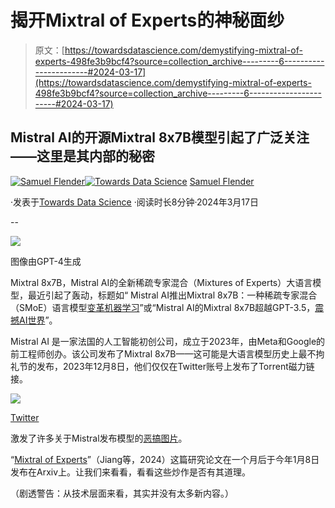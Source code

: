 # 揭开Mixtral of Experts的神秘面纱

> 原文：[https://towardsdatascience.com/demystifying-mixtral-of-experts-498fe3b9bcf4?source=collection_archive---------6-----------------------#2024-03-17](https://towardsdatascience.com/demystifying-mixtral-of-experts-498fe3b9bcf4?source=collection_archive---------6-----------------------#2024-03-17)

## Mistral AI的开源Mixtral 8x7B模型引起了广泛关注——这里是其内部的秘密

[](https://medium.com/@samuel.flender?source=post_page---byline--498fe3b9bcf4--------------------------------)[![Samuel Flender](../Images/390d82a673de8a8bb11cef66978269b5.png)](https://medium.com/@samuel.flender?source=post_page---byline--498fe3b9bcf4--------------------------------)[](https://towardsdatascience.com/?source=post_page---byline--498fe3b9bcf4--------------------------------)[![Towards Data Science](../Images/a6ff2676ffcc0c7aad8aaf1d79379785.png)](https://towardsdatascience.com/?source=post_page---byline--498fe3b9bcf4--------------------------------) [Samuel Flender](https://medium.com/@samuel.flender?source=post_page---byline--498fe3b9bcf4--------------------------------)

·发表于[Towards Data Science](https://towardsdatascience.com/?source=post_page---byline--498fe3b9bcf4--------------------------------) ·阅读时长8分钟·2024年3月17日

--

![](../Images/6605ae5832d4ad7db1465daf19756d34.png)

图像由GPT-4生成

Mixtral 8x7B，Mistral AI的全新稀疏专家混合（Mixtures of Experts）大语言模型，最近引起了轰动，标题如“ Mistral AI推出Mixtral 8x7B：一种稀疏专家混合（SMoE）语言模型[变革机器学习](https://www.marktechpost.com/2024/01/14/mistral-ai-introduces-mixtral-8x7b-a-sparse-mixture-of-experts-smoe-language-model-transforming-machine-learning/)”或“Mistral AI的Mixtral 8x7B超越GPT-3.5，[震撼AI世界](https://dataconomy.com/2023/12/12/mistral-ais-mixtral-8x7b-surpasses-gpt-3-5-shaking-up-the-ai-world/)”。

Mistral AI 是一家法国的人工智能初创公司，成立于2023年，由Meta和Google的前工程师创办。该公司发布了Mixtral 8x7B——这可能是大语言模型历史上最不拘礼节的发布，2023年12月8日，他们仅仅在Twitter账号上发布了Torrent磁力链接。

![](../Images/4f13f3b1000158524267e15af4a59c7a.png)

[Twitter](https://publish.twitter.com/?query=https%3A%2F%2Ftwitter.com%2FMistralAI%2Fstatus%2F1733150512395038967&widget=Tweet)

激发了许多关于Mistral发布模型的[恶搞图片](https://substackcdn.com/image/fetch/f_auto,q_auto:good,fl_progressive:steep/https%3A%2F%2Fsubstack-post-media.s3.amazonaws.com%2Fpublic%2Fimages%2Fdf306820-a61f-48c8-84aa-a83598fe1320_500x341.png)。

“[Mixtral of Experts](https://arxiv.org/abs/2401.04088)”（Jiang等，2024）这篇研究论文在一个月后于今年1月8日发布在Arxiv上。让我们来看看，看看这些炒作是否有其道理。

（剧透警告：从技术层面来看，其实并没有太多新内容。）
